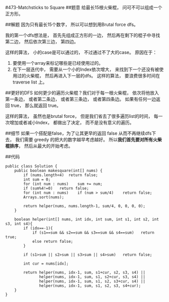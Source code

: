 #473-Matchsticks to Square
##题意
给最长15根火柴棍， 问可不可以组成一个正方形。

##解题
因为只有最长15个数字， 所以可以想到用Brutal force dfs。

我的第一个dfs想法是， 首先先组成正方形的一边， 然后再在剩下的棍子中寻找第二边， 然后依次第三边， 第四边。

这样的算法， 小的case是可以通过的， 不过通过不了大的case。 原因在于：

1. 要使用一个array来标记哪些是已经使用过的。
2. 在下一层迭代中， 需要从一个小的Index依次增大， 来找到下一个还没有被使用过的火柴棍， 然后再进入下一层的dfs。 这样的算法， 要浪费很多时间在 traverse list 上。

##更好的DFS
如何更少的遍历火柴棍？我们对于每一根火柴棍， 依次将他放入 第一条边， 或者第二条边， 或者第三条边， 或者第四条边。 如果有任何一边返回 true， 那么就返回 true。 

这样的算法， 虽然也是brutal force， 但是我们省去了很多遍历list的时间， 每一次增加或者减小Index， 都做出了决定， 而不是没有意义的遍历。

##细节
如果一个搭配是false，为了让其更早的返回 false 从而不再继续dfs下去， 我们需要 greedy 的把大的数字越早考虑越好。 所以**我们首先要对所有火柴棍排序**， 然后从最大的开始考虑。

##代码
```
public class Solution {
    public boolean makesquare(int[] nums) {
        if (nums.length<4)  return false;
        int sum = 0;
        for (int num : nums)    sum += num;
        if (sum%4!=0)   return false;
        for (int num : nums)    if (num > sum/4)    return false;
        Arrays.sort(nums);
        
        return helper(nums, nums.length-1, sum/4, 0, 0, 0, 0);
    }
    
    boolean helper(int[] nums, int idx, int sum, int s1, int s2, int s3, int s4){
        if (idx==-1){
            if (s1==sum && s2==sum && s3==sum && s4==sum)   return true;
            else return false;
        }
        
        if (s1>sum || s2>sum || s3>sum || s4>sum)   return false;
        
        int cur = nums[idx];
        
        return helper(nums, idx-1, sum, s1+cur, s2, s3, s4) ||
               helper(nums, idx-1, sum, s1, s2+cur, s3, s4) ||
               helper(nums, idx-1, sum, s1, s2, s3+cur, s4) ||
               helper(nums, idx-1, sum, s1, s2, s3, s4+cur);
    }
}
``` 